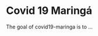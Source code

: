 
<!-- README.md is generated from README.Rmd. Please edit that file -->

# Covid 19 Maringá

<!-- badges: start -->
<!-- badges: end -->

The goal of covid19-maringa is to …
